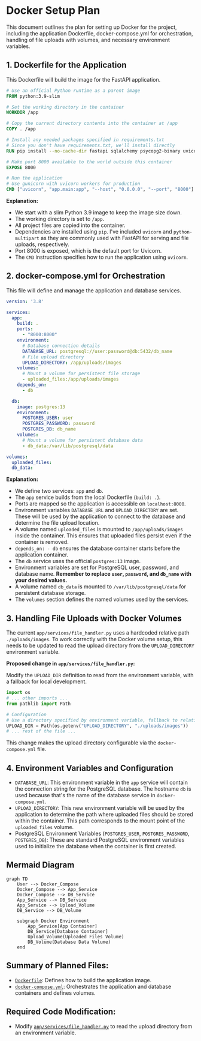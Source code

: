 # Docker Setup Plan

This document outlines the plan for setting up Docker for the project, including the application Dockerfile, docker-compose.yml for orchestration, handling of file uploads with volumes, and necessary environment variables.

## 1. Dockerfile for the Application

This Dockerfile will build the image for the FastAPI application.

```dockerfile
# Use an official Python runtime as a parent image
FROM python:3.9-slim

# Set the working directory in the container
WORKDIR /app

# Copy the current directory contents into the container at /app
COPY . /app

# Install any needed packages specified in requirements.txt
# Since you don't have requirements.txt, we'll install directly
RUN pip install --no-cache-dir fastapi sqlalchemy psycopg2-binary uvicorn python-multipart

# Make port 8000 available to the world outside this container
EXPOSE 8000

# Run the application
# Use gunicorn with uvicorn workers for production
CMD ["uvicorn", "app.main:app", "--host", "0.0.0.0", "--port", "8000"]
```

**Explanation:**

*   We start with a slim Python 3.9 image to keep the image size down.
*   The working directory is set to `/app`.
*   All project files are copied into the container.
*   Dependencies are installed using `pip`. I've included `uvicorn` and `python-multipart` as they are commonly used with FastAPI for serving and file uploads, respectively.
*   Port 8000 is exposed, which is the default port for Uvicorn.
*   The `CMD` instruction specifies how to run the application using `uvicorn`.

## 2. docker-compose.yml for Orchestration

This file will define and manage the application and database services.

```yaml
version: '3.8'

services:
  app:
    build: .
    ports:
      - "8000:8000"
    environment:
      # Database connection details
      DATABASE_URL: postgresql://user:password@db:5432/db_name
      # File upload directory
      UPLOAD_DIRECTORY: /app/uploads/images
    volumes:
      # Mount a volume for persistent file storage
      - uploaded_files:/app/uploads/images
    depends_on:
      - db

  db:
    image: postgres:13
    environment:
      POSTGRES_USER: user
      POSTGRES_PASSWORD: password
      POSTGRES_DB: db_name
    volumes:
      # Mount a volume for persistent database data
      - db_data:/var/lib/postgresql/data

volumes:
  uploaded_files:
  db_data:
```

**Explanation:**

*   We define two services: `app` and `db`.
*   The `app` service builds from the local Dockerfile (`build: .`).
*   Ports are mapped so the application is accessible on `localhost:8000`.
*   Environment variables `DATABASE_URL` and `UPLOAD_DIRECTORY` are set. These will be used by the application to connect to the database and determine the file upload location.
*   A volume named `uploaded_files` is mounted to `/app/uploads/images` inside the container. This ensures that uploaded files persist even if the container is removed.
*   `depends_on: - db` ensures the database container starts before the application container.
*   The `db` service uses the official `postgres:13` image.
*   Environment variables are set for PostgreSQL user, password, and database name. **Remember to replace `user`, `password`, and `db_name` with your desired values.**
*   A volume named `db_data` is mounted to `/var/lib/postgresql/data` for persistent database storage.
*   The `volumes` section defines the named volumes used by the services.

## 3. Handling File Uploads with Docker Volumes

The current `app/services/file_handler.py` uses a hardcoded relative path `./uploads/images`. To work correctly with the Docker volume setup, this needs to be updated to read the upload directory from the `UPLOAD_DIRECTORY` environment variable.

**Proposed change in `app/services/file_handler.py`:**

Modify the `UPLOAD_DIR` definition to read from the environment variable, with a fallback for local development.

```python
import os
# ... other imports ...
from pathlib import Path

# Configuration
# Use a directory specified by environment variable, fallback to relative path
UPLOAD_DIR = Path(os.getenv("UPLOAD_DIRECTORY", "./uploads/images"))
# ... rest of the file ...
```

This change makes the upload directory configurable via the `docker-compose.yml` file.

## 4. Environment Variables and Configuration

*   `DATABASE_URL`: This environment variable in the `app` service will contain the connection string for the PostgreSQL database. The hostname `db` is used because that's the name of the database service in `docker-compose.yml`.
*   `UPLOAD_DIRECTORY`: This new environment variable will be used by the application to determine the path where uploaded files should be stored within the container. This path corresponds to the mount point of the `uploaded_files` volume.
*   PostgreSQL Environment Variables (`POSTGRES_USER`, `POSTGRES_PASSWORD`, `POSTGRES_DB`): These are standard PostgreSQL environment variables used to initialize the database when the container is first created.

## Mermaid Diagram

```mermaid
graph TD
    User --> Docker_Compose
    Docker_Compose --> App_Service
    Docker_Compose --> DB_Service
    App_Service --> DB_Service
    App_Service --> Upload_Volume
    DB_Service --> DB_Volume

    subgraph Docker Environment
        App_Service[App Container]
        DB_Service[Database Container]
        Upload_Volume(Uploaded Files Volume)
        DB_Volume(Database Data Volume)
    end
```

## Summary of Planned Files:

*   [`Dockerfile`](Dockerfile): Defines how to build the application image.
*   [`docker-compose.yml`](docker-compose.yml): Orchestrates the application and database containers and defines volumes.

## Required Code Modification:

*   Modify [`app/services/file_handler.py`](app/services/file_handler.py) to read the upload directory from an environment variable.